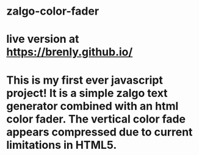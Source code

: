 # zalgo-color-fader
# live version at https://brenly.github.io/
# This is my first ever javascript project! It is a simple zalgo text generator combined with an html color fader. The vertical color fade appears compressed due to current limitations in HTML5.
